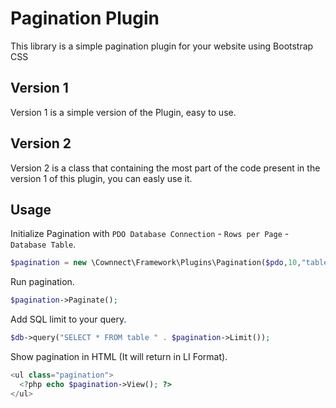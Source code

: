 Pagination Plugin
=============
This library is a simple pagination plugin for your website using Bootstrap CSS

Version 1
-------
Version 1 is a simple version of the Plugin, easy to use.

Version 2
-------
Version 2 is a class that containing the most part of the code present in the version 1 of this plugin, you can easly use it.

Usage
-------
Initialize Pagination with `PDO Database Connection` - `Rows per Page` - `Database Table`.
```php
$pagination = new \Cownnect\Framework\Plugins\Pagination($pdo,10,"table");
```
Run pagination.
```php
$pagination->Paginate();
```
Add SQL limit to your query.
```php
$db->query("SELECT * FROM table " . $pagination->Limit());
```
Show pagination in HTML (It will return in LI Format).
```php
<ul class="pagination">
  <?php echo $pagination->View(); ?>
</ul>
```
